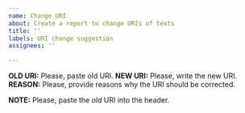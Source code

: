 ```yaml
---
name: Change URI
about: Create a report to change URIs of texts
title: ''
labels: URI change suggestion
assignees: ''

---
```


**OLD URI:** Please, paste old URI.
**NEW URI:** Please, write the new URI.
**REASON:** Please, provide reasons why the URI should be corrected.

**NOTE:** Please, paste the *old* URI into the header.
